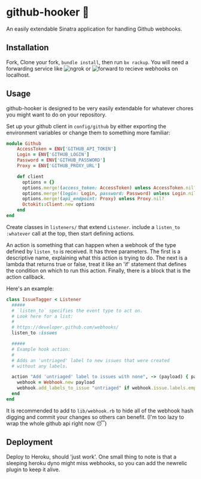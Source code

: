 github-hooker :nail_care:
=============

An easily extendable Sinatra application for handling Github webhooks.

Installation
-----

Fork, Clone your fork, `bundle install`, then run `bx rackup`. You will need a forwarding service like ![ngrok](https://ngrok.com/) or ![forward](https://forwardhq.com/) to recieve webhooks on localhost.

Usage
----

github-hooker is designed to be very easily extendable for whatever chores you might want to do on your repository.

Set up your github client in `config/github` by either exporting the environment variables or change them to something more familiar:

```Ruby
module Github
    AccessToken = ENV['GITHUB_API_TOKEN']
    Login = ENV['GITHUB_LOGIN']
    Password = ENV['GITHUB_PASSWORD']
    Proxy = ENV['GITHUB_PROXY_URL']

    def client
      options = {}
      options.merge!(access_token: AccessToken) unless AccessToken.nil?
      options.merge!(login: Login, password: Password) unless Login.nil? or Password.nil?
      options.merge!(api_endpoint: Proxy) unless Proxy.nil?
      Octokit::Client.new options
    end
end
```

Create classes in `listeners/` that extend `Listener`. include a `listen_to :whatever` call at the top, then start defining actions.

An action is something that can happen when a webhook of the type defined by `listen_to` is received. It has three parameters. The first is a descriptive name, explaining what this action is trying to do. The next is a lambda that returns true or false, treat it like an 'if' statement that defines the condition on which to run this action. Finally, there is a block that is the action callback. 

Here's an example:

```Ruby
class IssueTagger < Listener
  #####
  # `listen_to` specifies the event type to act on.
  # Look here for a list:
  #
  # https://developer.github.com/webhooks/
  listen_to :issues

  #####
  # Example hook action:
  #
  # Adds an 'untriaged' label to new issues that were created
  # without any labels.

  action "Add 'untriaged' label to issues with none", -> (payload) { payload["action"] == "opened" } do |payload|
    webhook = Webhook.new payload
    webhook.add_labels_to_issue "untriaged" if webhook.issue.labels.empty?
  end
end
```

It is recommended to add to `lib/webhook.rb` to hide all of the webhook hash digging and commit your changes so others can benefit. (I'm too lazy to wrap the whole github api right now :sleeping:)

Deployment
-----

Deploy to Heroku, should 'just work'.
One small thing to note is that a sleeping heroku dyno might miss webhooks, so you can add the newrelic plugin to keep it alive.



